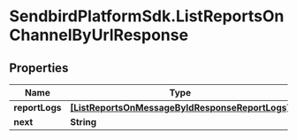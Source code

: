 # SendbirdPlatformSdk.ListReportsOnChannelByUrlResponse

## Properties

Name | Type | Description | Notes
------------ | ------------- | ------------- | -------------
**reportLogs** | [**[ListReportsOnMessageByIdResponseReportLogs]**](ListReportsOnMessageByIdResponseReportLogs.md) |  | [optional] 
**next** | **String** |  | [optional] 



